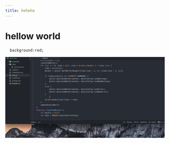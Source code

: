 ```yaml
---
title: hehehe
---
```


# hellow world
```
  background:red;
```
![A screenshot of your package](https://raw.githubusercontent.com/8427003/atom-fecs/master/screenshot/screenshot.gif)
